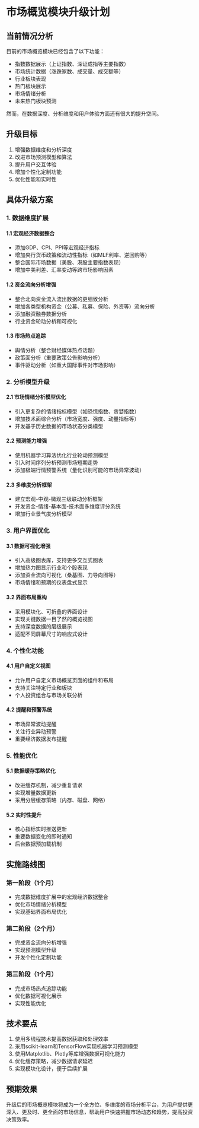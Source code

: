 # 市场概览模块升级计划

## 当前情况分析

目前的市场概览模块已经包含了以下功能：
- 指数数据展示（上证指数、深证成指等主要指数）
- 市场统计数据（涨跌家数、成交量、成交额等）
- 行业板块表现
- 热门板块展示
- 市场情绪分析
- 未来热门板块预测

然而，在数据深度、分析维度和用户体验方面还有很大的提升空间。

## 升级目标

1. 增强数据维度和分析深度
2. 改进市场预测模型和算法
3. 提升用户交互体验
4. 增加个性化定制功能
5. 优化性能和实时性

## 具体升级方案

### 1. 数据维度扩展

#### 1.1 宏观经济数据整合
- 添加GDP、CPI、PPI等宏观经济指标
- 增加央行货币政策和流动性指标（如MLF利率、逆回购等）
- 整合国际市场数据（美股、港股主要指数表现）
- 增加中美利差、汇率变动等跨市场影响因素

#### 1.2 资金流向分析增强
- 整合北向资金流入流出数据的更细致分析
- 增加各类型机构资金（公募、私募、保险、外资等）流向分析
- 添加融资融券数据分析
- 行业资金轮动分析和可视化

#### 1.3 市场热点追踪
- 舆情分析（整合财经媒体热点话题）
- 政策面分析（重要政策公告影响分析）
- 事件驱动分析（如重大国际事件对市场影响）

### 2. 分析模型升级

#### 2.1 市场情绪分析模型优化
- 引入更复杂的情绪指标模型（如恐慌指数、贪婪指数）
- 增加技术面综合分析（市场宽度、强度、动量指标等）
- 开发基于历史数据的市场状态分类模型

#### 2.2 预测能力增强
- 使用机器学习算法优化行业轮动预测模型
- 引入时间序列分析预测市场短期走势
- 添加极端行情预警系统（量化识别可能的市场异常波动）

#### 2.3 多维度分析框架
- 建立宏观-中观-微观三级联动分析框架
- 开发资金-情绪-基本面-技术面多维度评分系统
- 增加行业景气度分析模型

### 3. 用户界面优化

#### 3.1 数据可视化增强
- 引入高级图表库，支持更多交互式图表
- 增加热力图显示行业和个股表现
- 添加资金流向可视化（桑基图、力导向图等）
- 市场情绪和预期的仪表盘式显示

#### 3.2 界面布局重构
- 采用模块化、可折叠的界面设计
- 实现关键数据一目了然的概览视图
- 支持深度数据的层级展示
- 适配不同屏幕尺寸的响应式设计

### 4. 个性化功能

#### 4.1 用户自定义视图
- 允许用户自定义市场概览页面的组件和布局
- 支持关注特定行业和板块
- 个人投资组合与市场关联分析

#### 4.2 提醒和预警系统
- 市场异常波动提醒
- 关注行业异动预警
- 重要经济数据发布提醒

### 5. 性能优化

#### 5.1 数据缓存策略优化
- 改进缓存机制，减少重复请求
- 实现增量数据更新
- 采用分层缓存策略（内存、磁盘、网络）

#### 5.2 实时性提升
- 核心指标实时推送更新
- 重要数据变化的即时通知
- 后台数据预加载机制

## 实施路线图

### 第一阶段（1个月）
- 完成数据维度扩展中的宏观经济数据整合
- 优化市场情绪分析模型
- 实现基础界面布局优化

### 第二阶段（2个月）
- 完成资金流向分析增强
- 实现预测模型升级
- 开发个性化定制功能

### 第三阶段（1个月）
- 完成市场热点追踪功能
- 优化数据可视化展示
- 实现性能优化

## 技术要点

1. 使用多线程技术提高数据获取和处理效率
2. 采用scikit-learn和TensorFlow实现机器学习预测模型
3. 使用Matplotlib、Plotly等库增强数据可视化能力
4. 优化缓存策略，减少数据请求延迟
5. 实现模块化设计，便于后续扩展

## 预期效果

升级后的市场概览模块将成为一个全方位、多维度的市场分析平台，为用户提供更深入、更及时、更全面的市场信息，帮助用户快速把握市场动态和趋势，提高投资决策效率。 